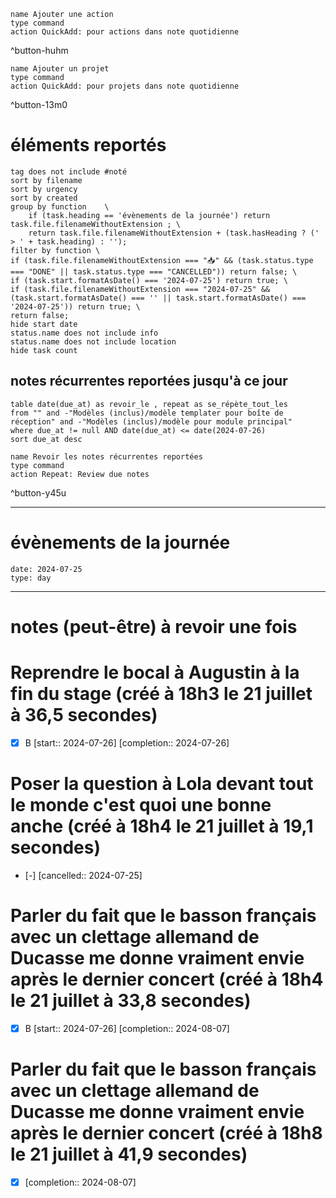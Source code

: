 
```button
name Ajouter une action
type command
action QuickAdd: pour actions dans note quotidienne
```
^button-huhm
```button
name Ajouter un projet
type command
action QuickAdd: pour projets dans note quotidienne
```
^button-13m0
# éléments reportés
```tasks
tag does not include #noté 
sort by filename 
sort by urgency 
sort by created 
group by function    \
	if (task.heading == 'évènements de la journée') return task.file.filenameWithoutExtension ; \
    return task.file.filenameWithoutExtension + (task.hasHeading ? (' > ' + task.heading) : '');
filter by function \
if (task.file.filenameWithoutExtension === "📥" && (task.status.type === "DONE" || task.status.type === "CANCELLED")) return false; \
if (task.start.formatAsDate() === '2024-07-25') return true; \
if (task.file.filenameWithoutExtension === "2024-07-25" && (task.start.formatAsDate() === '' || task.start.formatAsDate() === '2024-07-25')) return true; \
return false;
hide start date
status.name does not include info
status.name does not include location
hide task count
```

## notes récurrentes reportées jusqu'à ce jour
```dataview
table date(due_at) as revoir_le , repeat as se_répète_tout_les
from "" and -"Modèles (inclus)/modèle templater pour boîte de réception" and -"Modèles (inclus)/modèle pour module principal"
where due_at != null AND date(due_at) <= date(2024-07-26)
sort due_at desc
```

```button
name Revoir les notes récurrentes reportées
type command
action Repeat: Review due notes
```
^button-y45u
___
# évènements de la journée
```gEvent
date: 2024-07-25
type: day
```
___

# notes (peut-être) à revoir une fois


# Reprendre le bocal à Augustin à la fin du stage (créé à 18h3 le 21 juillet à 36,5 secondes) 
- [X] B  [start:: 2024-07-26]  [completion:: 2024-07-26]


# Poser la question à Lola devant tout le monde c'est quoi une bonne anche (créé à 18h4 le 21 juillet à 19,1 secondes) 
- [-]   [cancelled:: 2024-07-25]


# Parler du fait que le basson français avec un clettage allemand de Ducasse me donne vraiment envie après le dernier concert (créé à 18h4 le 21 juillet à 33,8 secondes) 
- [X] B  [start:: 2024-07-26]  [completion:: 2024-08-07]


# Parler du fait que le basson français avec un clettage allemand de Ducasse me donne vraiment envie après le dernier concert (créé à 18h8 le 21 juillet à 41,9 secondes) 
- [X]   [completion:: 2024-08-07]
